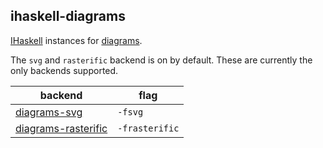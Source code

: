 ## ihaskell-diagrams

[IHaskell] instances for [diagrams].


The `svg` and `rasterific` backend is on by default. These are currently
the only backends supported.

backend               | flag
--------------------- | --------------
[diagrams-svg]        | `-fsvg`
[diagrams-rasterific] | `-frasterific`

[diagrams]: https://github.com/diagrams
[IHaskell]: https://github.com/gibiansky/IHaskell
[diagrams-svg]: https://github.com/diagrams/diagrams-svg
[diagrams-rasterific]: https://github.com/diagrams/diagrams-rasterific
